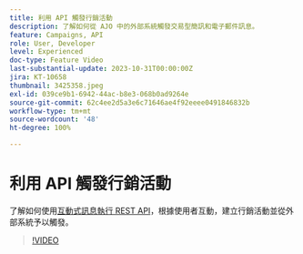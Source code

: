 ```yaml
---
title: 利用 API 觸發行銷活動
description: 了解如何從 AJO 中的外部系統觸發交易型簡訊和電子郵件訊息。
feature: Campaigns, API
role: User, Developer
level: Experienced
doc-type: Feature Video
last-substantial-update: 2023-10-31T00:00:00Z
jira: KT-10658
thumbnail: 3425358.jpeg
exl-id: 039ce9b1-6942-44ac-b8e3-068b0ad9264e
source-git-commit: 62c4ee2d5a3e6c71646ae4f92eeee0491846832b
workflow-type: tm+mt
source-wordcount: '48'
ht-degree: 100%

---
```


# 利用 API 觸發行銷活動

了解如何使用[互動式訊息執行 REST API](https://developer.adobe.com/journey-optimizer-apis/references/messaging/#tag/execution)，根據使用者互動，建立行銷活動並從外部系統予以觸發。

>[!VIDEO](https://video.tv.adobe.com/v/3452736/?learn=on&captions=chi_hant)
